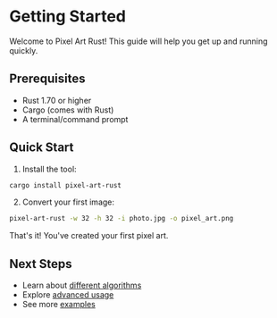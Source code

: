 # Getting Started

Welcome to Pixel Art Rust! This guide will help you get up and running quickly.

## Prerequisites

- Rust 1.70 or higher
- Cargo (comes with Rust)
- A terminal/command prompt

## Quick Start

1. Install the tool:
```bash
cargo install pixel-art-rust
```

2. Convert your first image:
```bash
pixel-art-rust -w 32 -h 32 -i photo.jpg -o pixel_art.png
```

That's it! You've created your first pixel art.

## Next Steps

- Learn about [different algorithms](/algorithms/overview)
- Explore [advanced usage](/guide/usage)
- See more [examples](/guide/examples)